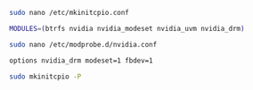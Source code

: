 ```sh
sudo nano /etc/mkinitcpio.conf
```

```sh
MODULES=(btrfs nvidia nvidia_modeset nvidia_uvm nvidia_drm)
```
```sh
sudo nano /etc/modprobe.d/nvidia.conf
```

```sh
options nvidia_drm modeset=1 fbdev=1
```
```sh
sudo mkinitcpio -P
```